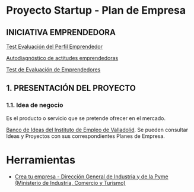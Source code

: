 # Proyecto Startup - Plan de Empresa
## INICIATIVA EMPRENDEDORA
[Test Evaluación del Perfil Emprendedor](http://formacion.confebask.es/emprendizaje/orientacion/emp/index.asp)

[Autodiagnóstico de actitudes emprendedoras](http://www.ipyme.org/es-ES/DecisionEmprender/Paginas/AutodiagnosticoActitudesEmprendedoras.aspx)

[Test de Evaluación de Emprendedores](https://www.ildefe.es/emprendedor/Crea_tu_empresa/Test_de_Evaluacion_de_Emprendedores/)
## 1. PRESENTACIÓN DEL PROYECTO
### 1.1. Idea de negocio
Es el producto o servicio que se pretende ofrecer en el mercado.

[Banco de Ideas del Instituto de Empleo de Valladolid](http://www.valladolidemprende.es/banco-ideas/?refbol=banco-ideas). Se pueden consultar Ideas y Proyectos con sus correspondientes Planes de Empresa.

# Herramientas
- [Crea tu empresa - Dirección General de Industria y de la Pyme (Ministerio de Industria, Comercio y Turismo)](http://www.ipyme.org/es-ES/DecisionEmprender/Paginas/DecisionCrearEmpresa.aspx)